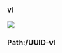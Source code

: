 ### vl

[![](https://www.herokucdn.com/deploy/button.png)](https://heroku.com/deploy?template=https://github.com/gfxbgcn/gfvcrtrdh.git)

### Path:/UUID-vl